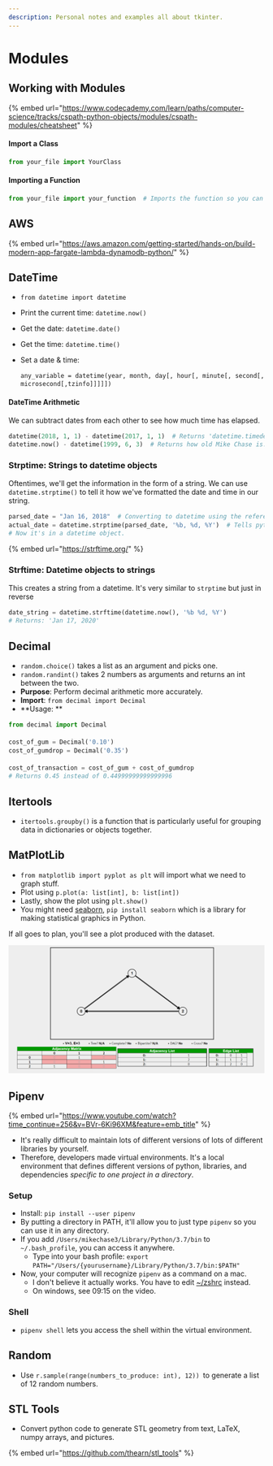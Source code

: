 ```yaml
---
description: Personal notes and examples all about tkinter.
---
```


# Modules

## Working with Modules

{% embed url="https://www.codecademy.com/learn/paths/computer-science/tracks/cspath-python-objects/modules/cspath-modules/cheatsheet" %}



#### Import a Class

```python
from your_file import YourClass
```

#### Importing a Function

```python
from your_file import your_function  # Imports the function so you can use it.
```

## AWS

{% embed url="https://aws.amazon.com/getting-started/hands-on/build-modern-app-fargate-lambda-dynamodb-python/" %}





## DateTime

* `from datetime import datetime`
* Print the current time: `datetime.now()`
* Get the date: `datetime.date()`
* Get the time: `datetime.time()`
*   Set a date & time: 

    ```
    any_variable = datetime(year, month, day[, hour[, minute[, second[, microsecond[,tzinfo]]]]])
    ```



#### DateTime Arithmetic 

We can subtract dates from each other to see how much time has elapsed.

```python
datetime(2018, 1, 1) - datetime(2017, 1, 1)  # Returns 'datetime.timedelta(days=365)
datetime.now() - datetime(1999, 6, 3)  # Returns how old Mike Chase is.
```

### Strptime: Strings to datetime objects

Oftentimes, we'll get the information in the form of a string. We can use `datetime.strptime()` to tell it how we've formatted the date and time in our string.

```python
parsed_date = "Jan 16, 2018"  # Converting to datetime using the reference below.
actual_date = datetime.strptime(parsed_date, '%b, %d, %Y')  # Tells python how this is formatted.
# Now it's in a datetime object.
```

{% embed url="https://strftime.org/" %}

### Strftime: Datetime objects to strings

This creates a string from a datetime. It's very similar to `strptime` but just in reverse

```python
date_string = datetime.strftime(datetime.now(), '%b %d, %Y')
# Returns: 'Jan 17, 2020'
```



## Decimal

* `random.choice()` takes a list as an argument and picks one.
* `random.randint()` takes 2 numbers as arguments and returns an int between the two.
* **Purpose**: Perform decimal arithmetic more accurately.
* **Import**: `from decimal import Decimal`
* **Usage: **

```python
from decimal import Decimal
 
cost_of_gum = Decimal('0.10')
cost_of_gumdrop = Decimal('0.35')
 
cost_of_transaction = cost_of_gum + cost_of_gumdrop
# Returns 0.45 instead of 0.44999999999999996
```

## Itertools

* `itertools.groupby()` is a function that is particularly useful for grouping data in dictionaries or objects together. 

## MatPlotLib

* `from matplotlib import pyplot as plt` will import what we need to graph stuff.
* Plot using `p.plot(a: list[int], b: list[int])`
* Lastly, show the plot using `plt.show()`
* You might need [seaborn](https://pypi.org/project/seaborn/), `pip install seaborn` which is a library for making statistical graphics in Python.

If all goes to plan, you'll see a plot produced with the dataset.

![](<../../../.gitbook/assets/image (67).png>)

## Pipenv

{% embed url="https://www.youtube.com/watch?time_continue=256&v=BVr-6Ki96XM&feature=emb_title" %}

* It's really difficult to maintain lots of different versions of lots of different libraries by yourself.
* Therefore, developers made virtual environments. It's a local environment that defines different versions of python, libraries, and dependencies _specific to one project in a directory_.

### Setup

* Install: `pip install --user pipenv`
* By putting a directory in PATH, it'll allow you to just type `pipenv` so you can use it in any directory.
* If you add `/Users/mikechase3/Library/Python/3.7/bin` to `~/.bash_profile`, you can access it anywhere.
  * Type into your bash profile: `export PATH="/Users/{yourusername}/Library/Python/3.7/bin:$PATH"`
* Now, your computer will recognize `pipenv` as a command on a mac.
  * I don't believe it actually works. You have to edit [\~/zshrc](https://stackoverflow.com/a/58786420/4777844) instead.
  * On windows, see 09:15 on the video.

### Shell

* `pipenv shell` lets you access the shell within the virtual environment.

## Random

* Use `r.sample(range(numbers_to_produce: int), 12)) `to generate a list of 12 random numbers.

## STL Tools

* Convert python code to generate STL geometry from text, LaTeX, numpy arrays, and pictures.

{% embed url="https://github.com/thearn/stl_tools" %}







